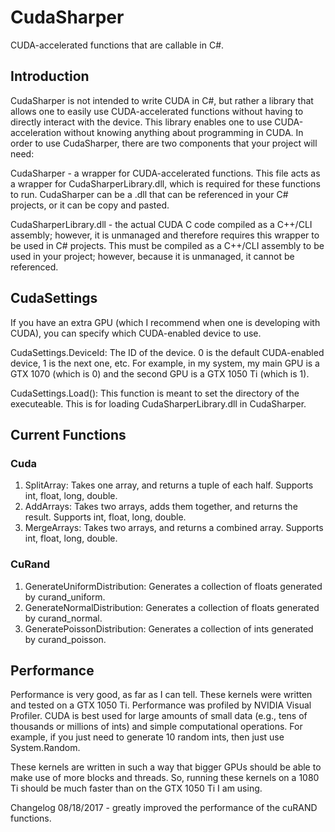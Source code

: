 # CudaSharper
CUDA-accelerated functions that are callable in C#.

## Introduction

CudaSharper is not intended to write CUDA in C#, but rather a library that allows one to easily use CUDA-accelerated functions without having to directly interact with the device. This library enables one to use CUDA-acceleration without knowing anything about programming in CUDA. In order to use CudaSharper, there are two components that your project will need:

CudaSharper - a wrapper for CUDA-accelerated functions. This file acts as a wrapper for CudaSharperLibrary.dll, which is required for these functions to run. CudaSharper can be a .dll that can be referenced in your C# projects, or it can be copy and pasted.

CudaSharperLibrary.dll - the actual CUDA C code compiled as a C++/CLI assembly; however, it is unmanaged and therefore requires this wrapper to be used in C# projects. This must be compiled as a C++/CLI assembly to be used in your project; however, because it is unmanaged, it cannot be referenced.

## CudaSettings

If you have an extra GPU (which I recommend when one is developing with CUDA), you can specify which CUDA-enabled device to use.

CudaSettings.DeviceId: The ID of the device. 0 is the default CUDA-enabled device, 1 is the next one, etc. For example, in my system, my main GPU is a GTX 1070 (which is 0) and the second GPU is a GTX 1050 Ti (which is 1).

CudaSettings.Load(): This function is meant to set the directory of the executeable. This is for loading CudaSharperLibrary.dll in CudaSharper.

## Current Functions

### Cuda
1. SplitArray: Takes one array, and returns a tuple of each half. Supports int, float, long, double.
2. AddArrays: Takes two arrays, adds them together, and returns the result. Supports int, float, long, double.
3. MergeArrays: Takes two arrays, and returns a combined array. Supports int, float, long, double.

### CuRand
1. GenerateUniformDistribution: Generates a collection of floats generated by curand_uniform.
2. GenerateNormalDistribution: Generates a collection of floats generated by curand_normal.
3. GeneratePoissonDistribution: Generates a collection of ints generated by curand_poisson.

## Performance

Performance is very good, as far as I can tell. These kernels were written and tested on a GTX 1050 Ti. Performance was profiled by NVIDIA Visual Profiler. CUDA is best used for large amounts of small data (e.g., tens of thousands or millions of ints) and simple computational operations. For example, if you just need to generate 10 random ints, then just use System.Random.

These kernels are written in such a way that bigger GPUs should be able to make use of more blocks and threads. So, running these kernels on a 1080 Ti should be much faster than on the GTX 1050 Ti I am using.

Changelog
08/18/2017 - greatly improved the performance of the cuRAND functions.
